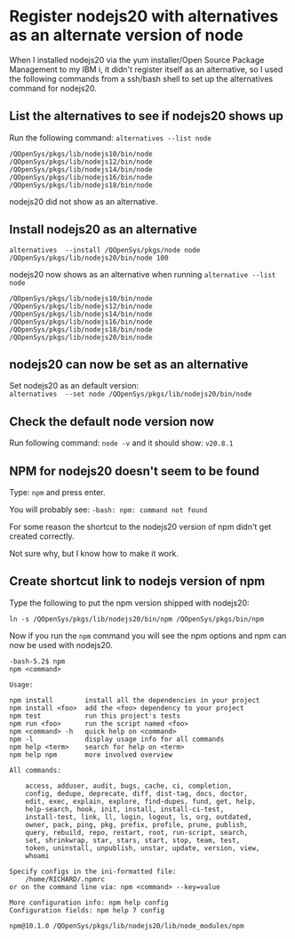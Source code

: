 # Register nodejs20 with alternatives as an alternate version of node
When I installed nodejs20 via the yum installer/Open Source Package Management to my IBM i, it didn't register itself as an alternative,
so I used the following commands from a ssh/bash shell to set up the alternatives command for nodejs20.

## List the alternatives to see if nodejs20 shows up
Run the following command: ```alternatives --list node```
```
/QOpenSys/pkgs/lib/nodejs10/bin/node
/QOpenSys/pkgs/lib/nodejs12/bin/node
/QOpenSys/pkgs/lib/nodejs14/bin/node
/QOpenSys/pkgs/lib/nodejs16/bin/node
/QOpenSys/pkgs/lib/nodejs18/bin/node
```
nodejs20 did not show as an alternative. 

## Install nodejs20 as an alternative
```
alternatives  --install /QOpenSys/pkgs/node node /QOpenSys/pkgs/lib/nodejs20/bin/node 100
```
nodejs20 now shows as an alternative when running ```alternative --list node```

```
/QOpenSys/pkgs/lib/nodejs10/bin/node
/QOpenSys/pkgs/lib/nodejs12/bin/node
/QOpenSys/pkgs/lib/nodejs14/bin/node
/QOpenSys/pkgs/lib/nodejs16/bin/node
/QOpenSys/pkgs/lib/nodejs18/bin/node
/QOpenSys/pkgs/lib/nodejs20/bin/node
```

## nodejs20 can now be set as an alternative
Set nodejs20 as an default version:   
```alternatives  --set node /QOpenSys/pkgs/lib/nodejs20/bin/node```

## Check the default node version now
Run following command: ```node -v``` and it should show: ```v20.8.1```

## NPM for nodejs20 doesn't seem to be found
Type: ```npm``` and press enter.   

You will probably see: ```-bash: npm: command not found```

For some reason the shortcut to the nodejs20 version of npm didn't get created correctly. 

Not sure why, but I know how to make it work. 

## Create shortcut link to nodejs version of npm
Type the following to put the npm version shipped with nodejs20: 
```
ln -s /QOpenSys/pkgs/lib/nodejs20/bin/npm /QOpenSys/pkgs/bin/npm
```

Now if you run the ```npm``` command you will see the npm options and npm can now be used with nodejs20.
```
-bash-5.2$ npm 
npm <command>

Usage:

npm install        install all the dependencies in your project
npm install <foo>  add the <foo> dependency to your project
npm test           run this project's tests
npm run <foo>      run the script named <foo>
npm <command> -h   quick help on <command>
npm -l             display usage info for all commands
npm help <term>    search for help on <term>
npm help npm       more involved overview

All commands:

    access, adduser, audit, bugs, cache, ci, completion,
    config, dedupe, deprecate, diff, dist-tag, docs, doctor,
    edit, exec, explain, explore, find-dupes, fund, get, help,
    help-search, hook, init, install, install-ci-test,
    install-test, link, ll, login, logout, ls, org, outdated,
    owner, pack, ping, pkg, prefix, profile, prune, publish,
    query, rebuild, repo, restart, root, run-script, search,
    set, shrinkwrap, star, stars, start, stop, team, test,
    token, uninstall, unpublish, unstar, update, version, view,
    whoami

Specify configs in the ini-formatted file:
    /home/RICHARD/.npmrc
or on the command line via: npm <command> --key=value

More configuration info: npm help config
Configuration fields: npm help 7 config

npm@10.1.0 /QOpenSys/pkgs/lib/nodejs20/lib/node_modules/npm
```


